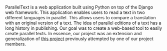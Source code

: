 ParallelText is a web application built using Python on top of the Django web framework. This application enables users to read a text in two different languages in parallel. This allows users to compare a translation with an original version of a text. The idea of parallel editions of a text has a long history in publishing. Our goal was to create a web-based tool to easily create parallel texts. In essence, our project was an extension and generalization of [this project](http://www.waste.org/~roadrunner/Hegel/PhenSpirit) previously attempted by one of our project members.
